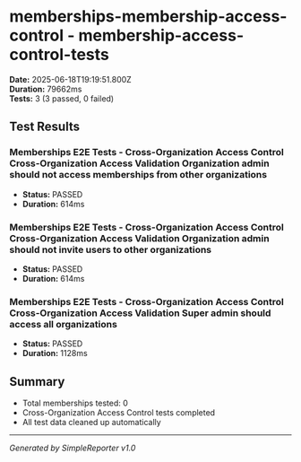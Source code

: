 # memberships-membership-access-control - membership-access-control-tests

**Date:** 2025-06-18T19:19:51.800Z  
**Duration:** 79662ms  
**Tests:** 3 (3 passed, 0 failed)

## Test Results


### Memberships E2E Tests - Cross-Organization Access Control Cross-Organization Access Validation Organization admin should not access memberships from other organizations
- **Status:** PASSED
- **Duration:** 614ms



### Memberships E2E Tests - Cross-Organization Access Control Cross-Organization Access Validation Organization admin should not invite users to other organizations
- **Status:** PASSED
- **Duration:** 614ms



### Memberships E2E Tests - Cross-Organization Access Control Cross-Organization Access Validation Super admin should access all organizations
- **Status:** PASSED
- **Duration:** 1128ms



## Summary

- Total memberships tested: 0
- Cross-Organization Access Control tests completed
- All test data cleaned up automatically

---
*Generated by SimpleReporter v1.0*
